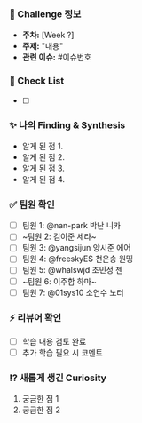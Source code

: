 ### 🌱 Challenge 정보
- **주차:** [Week ?]
- **주제:** "내용"
- **관련 이슈:** #이슈번호

### 📌 Check List
- [ ]

### ✨ 나의 Finding & Synthesis
- 알게 된 점 1.
- 알게 된 점 2.
- 알게 된 점 3.
- 알게 된 점 4.

### ✅ 팀원 확인
- [ ] 팀원 1: @nan-park 박난 니카
- [ ] ~팀원 2: 김이준 세라~
- [ ] 팀원 3: @yangsijun 양시준 에어
- [ ] 팀원 4: @freeskyES 천은송 원띵
- [ ] 팀원 5: @whalswjd 조민정 젠
- [ ] ~팀원 6: 이주함 하마~
- [ ] 팀원 7: @01sys10 소연수 노터

### ⚡ 리뷰어 확인
- [ ] 학습 내용 검토 완료
- [ ] 추가 학습 필요 시 코멘트

### ⁉️ 새롭게 생긴 Curiosity
1. 궁금한 점 1
1. 궁금한 점 2
